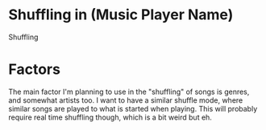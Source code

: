 # Shuffling in (Music Player Name)
Shuffling 

# Factors
The main factor I'm planning to use in the "shuffling" of songs is genres, and somewhat artists too. 
I want to have a similar shuffle mode, where similar songs are played to what is started when playing. 
This will probably require real time shuffling though, which is a bit weird but eh.

